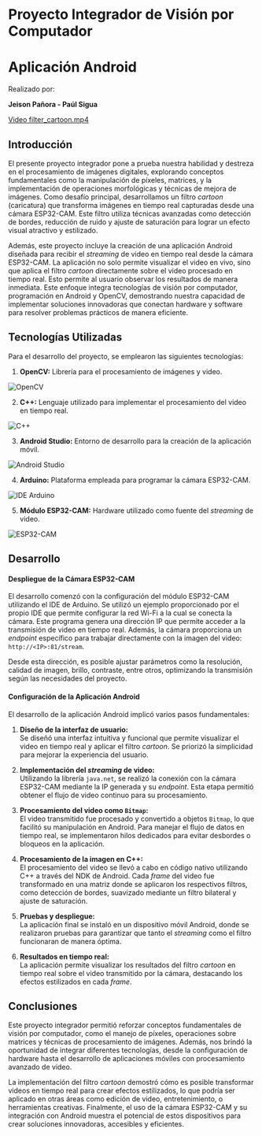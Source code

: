 # Proyecto Integrador de Visión por Computador

# Aplicación Android

Realizado por:

**Jeison Pañora - Paúl Sigua**

[Video filter_cartoon.mp4](https://youtu.be/A2qymzsf16Q)

## Introducción

El presente proyecto integrador pone a prueba nuestra habilidad y destreza en el procesamiento de imágenes digitales, explorando conceptos fundamentales como la manipulación de píxeles, matrices, y la implementación de operaciones morfológicas y técnicas de mejora de imágenes. Como desafío principal, desarrollamos un filtro *cartoon* (caricatura) que transforma imágenes en tiempo real capturadas desde una cámara ESP32-CAM. Este filtro utiliza técnicas avanzadas como detección de bordes, reducción de ruido y ajuste de saturación para lograr un efecto visual atractivo y estilizado.

Además, este proyecto incluye la creación de una aplicación Android diseñada para recibir el *streaming* de video en tiempo real desde la cámara ESP32-CAM. La aplicación no solo permite visualizar el video en vivo, sino que aplica el filtro *cartoon* directamente sobre el video procesado en tiempo real. Esto permite al usuario observar los resultados de manera inmediata. Este enfoque integra tecnologías de visión por computador, programación en Android y OpenCV, demostrando nuestra capacidad de implementar soluciones innovadoras que conectan hardware y software para resolver problemas prácticos de manera eficiente.

## Tecnologías Utilizadas

Para el desarrollo del proyecto, se emplearon las siguientes tecnologías:

1. **OpenCV:** Librería para el procesamiento de imágenes y video.

![OpenCV](https://upload.wikimedia.org/wikipedia/commons/thumb/3/32/OpenCV_Logo_with_text_svg_version.svg/800px-OpenCV_Logo_with_text_svg_version.svg.png)

2. **C++:** Lenguaje utilizado para implementar el procesamiento del video en tiempo real.

![C++](https://encrypted-tbn2.gstatic.com/images?q=tbn:ANd9GcSFQlJS-SEBXODRztLIs5VW-RL3U1IFXIH7e5Np9NrKuVYzqDRiEhUYQ2QvJz7NahmsuG4zokC-95MgmUVNmbVn0bzd4lGfrN5qOHIMeg)

3. **Android Studio:** Entorno de desarrollo para la creación de la aplicación móvil.

![Android Studio](https://encrypted-tbn0.gstatic.com/images?q=tbn:ANd9GcQuttp_isCbO4DFr4jH61d8BTt9CM1gBs6EXA&s)

4. **Arduino:** Plataforma empleada para programar la cámara ESP32-CAM.

![IDE Arduino](https://images.sftcdn.net/images/t_app-icon-m/p/222e795e-f251-4cff-8eed-2721443b569c/2420662603/arduino-ide-logo.png)

5. **Módulo ESP32-CAM:** Hardware utilizado como fuente del *streaming* de video.

![ESP32-CAM](https://circuitpython.org/assets/images/boards/large/ai-thinker-esp32-cam.jpg)

## Desarrollo

#### Despliegue de la Cámara ESP32-CAM

El desarrollo comenzó con la configuración del módulo ESP32-CAM utilizando el IDE de Arduino. Se utilizó un ejemplo proporcionado por el propio IDE que permite configurar la red Wi-Fi a la cual se conecta la cámara. Este programa genera una dirección IP que permite acceder a la transmisión de video en tiempo real. Además, la cámara proporciona un *endpoint* específico para trabajar directamente con la imagen del video:  
`http://<IP>:81/stream`.

Desde esta dirección, es posible ajustar parámetros como la resolución, calidad de imagen, brillo, contraste, entre otros, optimizando la transmisión según las necesidades del proyecto.

#### Configuración de la Aplicación Android

El desarrollo de la aplicación Android implicó varios pasos fundamentales:

1. **Diseño de la interfaz de usuario:**  
   Se diseñó una interfaz intuitiva y funcional que permite visualizar el video en tiempo real y aplicar el filtro *cartoon*. Se priorizó la simplicidad para mejorar la experiencia del usuario.

2. **Implementación del *streaming* de video:**  
   Utilizando la librería `java.net`, se realizó la conexión con la cámara ESP32-CAM mediante la IP generada y su *endpoint*. Esta etapa permitió obtener el flujo de video continuo para su procesamiento.

3. **Procesamiento del video como `Bitmap`:**  
   El video transmitido fue procesado y convertido a objetos `Bitmap`, lo que facilitó su manipulación en Android. Para manejar el flujo de datos en tiempo real, se implementaron hilos dedicados para evitar desbordes o bloqueos en la aplicación.

4. **Procesamiento de la imagen en C++:**  
   El procesamiento del video se llevó a cabo en código nativo utilizando C++ a través del NDK de Android. Cada *frame* del video fue transformado en una matriz donde se aplicaron los respectivos filtros, como detección de bordes, suavizado mediante un filtro bilateral y ajuste de saturación.

5. **Pruebas y despliegue:**  
   La aplicación final se instaló en un dispositivo móvil Android, donde se realizaron pruebas para garantizar que tanto el *streaming* como el filtro funcionaran de manera óptima.

6. **Resultados en tiempo real:**  
   La aplicación permite visualizar los resultados del filtro *cartoon* en tiempo real sobre el video transmitido por la cámara, destacando los efectos estilizados en cada *frame*.

## Conclusiones

Este proyecto integrador permitió reforzar conceptos fundamentales de visión por computador, como el manejo de píxeles, operaciones sobre matrices y técnicas de procesamiento de imágenes. Además, nos brindó la oportunidad de integrar diferentes tecnologías, desde la configuración de hardware hasta el desarrollo de aplicaciones móviles con procesamiento avanzado de video.

La implementación del filtro *cartoon* demostró cómo es posible transformar videos en tiempo real para crear efectos estilizados, lo que podría ser aplicado en otras áreas como edición de video, entretenimiento, o herramientas creativas. Finalmente, el uso de la cámara ESP32-CAM y su integración con Android muestra el potencial de estos dispositivos para crear soluciones innovadoras, accesibles y eficientes.
